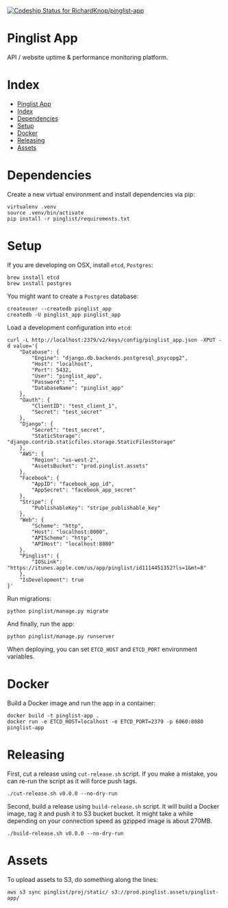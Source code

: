 [![Codeship Status for RichardKnop/pinglist-app](https://codeship.com/projects/bdb716b0-de18-0133-2702-6a683e002de2/status?branch=master)](https://codeship.com/projects/144590)

# Pinglist App

API / website uptime & performance monitoring platform.

# Index

* [Pinglist App](#pinglist-app)
* [Index](#index)
* [Dependencies](#dependencies)
* [Setup](#setup)
* [Docker](#docker)
* [Releasing](#releasing)
* [Assets](#assets)

# Dependencies

Create a new virtual environment and install dependencies via pip:

```
virtualenv .venv
source .venv/bin/activate
pip install -r pinglist/requirements.txt
```

# Setup

If you are developing on OSX, install `etcd`, `Postgres`:

```
brew install etcd
brew install postgres
```

You might want to create a `Postgres` database:

```
createuser --createdb pinglist_app
createdb -U pinglist_app pinglist_app
```

Load a development configuration into `etcd`:

```
curl -L http://localhost:2379/v2/keys/config/pinglist_app.json -XPUT -d value='{
    "Database": {
        "Engine": "django.db.backends.postgresql_psycopg2",
        "Host": "localhost",
        "Port": 5432,
        "User": "pinglist_app",
        "Password": "",
        "DatabaseName": "pinglist_app"
    },
    "Oauth": {
        "ClientID": "test_client_1",
        "Secret": "test_secret"
    },
    "Django": {
        "Secret": "test_secret",
        "StaticStorage": "django.contrib.staticfiles.storage.StaticFilesStorage"
    },
    "AWS": {
        "Region": "us-west-2",
        "AssetsBucket": "prod.pinglist.assets"
    },
    "Facebook": {
        "AppID": "facebook_app_id",
        "AppSecret": "facebook_app_secret"
    },
    "Stripe": {
        "PublishableKey": "stripe_publishable_key"
    },
    "Web": {
        "Scheme": "http",
        "Host": "localhost:8000",
        "APIScheme": "http",
        "APIHost": "localhost:8080"
    },
    "Pinglist": {
        "IOSLink": "https://itunes.apple.com/us/app/pinglist/id1114451352?ls=1&mt=8"
    },
    "IsDevelopment": true
}'
```

Run migrations:

```
python pinglist/manage.py migrate
```

And finally, run the app:

```
python pinglist/manage.py runserver
```

When deploying, you can set `ETCD_HOST` and `ETCD_PORT` environment variables.

# Docker

Build a Docker image and run the app in a container:

```
docker build -t pinglist-app .
docker run -e ETCD_HOST=localhost -e ETCD_PORT=2379 -p 6060:8080 pinglist-app
```

# Releasing

First, cut a release using `cut-release.sh` script. If you make a mistake, you can re-run the script as it will force push tags.

```
./cut-release.sh v0.0.0 --no-dry-run
```

Second, build a release using `build-release.sh` script. It will build a Docker image, tag it and push it to S3 bucket bucket. It might take a while depending on your connection speed as gzipped image is about 270MB.

```
./build-release.sh v0.0.0 --no-dry-run
```

# Assets

To upload assets to S3, do something along the lines:

```
aws s3 sync pinglist/proj/static/ s3://prod.pinglist.assets/pinglist-app/
```
